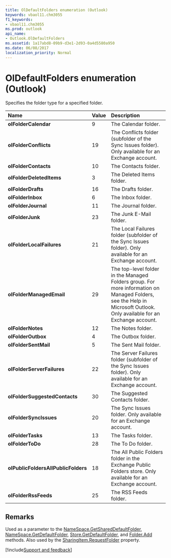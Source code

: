 ```yaml
---
title: OlDefaultFolders enumeration (Outlook)
keywords: vbaol11.chm3055
f1_keywords:
- vbaol11.chm3055
ms.prod: outlook
api_name:
- Outlook.OlDefaultFolders
ms.assetid: 1a17abd8-09b9-d3e1-2d93-0a4d5580a950
ms.date: 06/08/2017
localization_priority: Normal
---
```



# OlDefaultFolders enumeration (Outlook)

Specifies the folder type for a specified folder.



|Name|Value|Description|
|:-----|:-----|:-----|
| **olFolderCalendar**|9|The Calendar folder.|
| **olFolderConflicts**|19|The Conflicts folder (subfolder of the Sync Issues folder). Only available for an Exchange account.|
| **olFolderContacts**|10|The Contacts folder.|
| **olFolderDeletedItems**|3|The Deleted Items folder.|
| **olFolderDrafts**|16|The Drafts folder.|
| **olFolderInbox**|6|The Inbox folder.|
| **olFolderJournal**|11|The Journal folder.|
| **olFolderJunk**|23|The Junk E-Mail folder.|
| **olFolderLocalFailures**|21|The Local Failures folder (subfolder of the Sync Issues folder). Only available for an Exchange account.|
| **olFolderManagedEmail**|29|The top-level folder in the Managed Folders group. For more information on Managed Folders, see the Help in Microsoft Outlook. Only available for an Exchange account.|
| **olFolderNotes**|12|The Notes folder.|
| **olFolderOutbox**|4|The Outbox folder.|
| **olFolderSentMail**|5|The Sent Mail folder.|
| **olFolderServerFailures**|22|The Server Failures folder (subfolder of the Sync Issues folder). Only available for an Exchange account.|
| **olFolderSuggestedContacts**|30|The Suggested Contacts folder.|
| **olFolderSyncIssues**|20|The Sync Issues folder. Only available for an Exchange account.|
| **olFolderTasks**|13|The Tasks folder.|
| **olFolderToDo**|28|The To Do folder.|
| **olPublicFoldersAllPublicFolders**|18|The All Public Folders folder in the Exchange Public Folders store. Only available for an Exchange account.|
| **olFolderRssFeeds**|25|The RSS Feeds folder.|

## Remarks

Used as a parameter to the [NameSpace.GetSharedDefaultFolder](Outlook.NameSpace.GetSharedDefaultFolder.md), [NameSpace.GetDefaultFolder](Outlook.NameSpace.GetDefaultFolder.md), [Store.GetDefaultFolder](Outlook.Store.GetDefaultFolder.md), and [Folder.Add](Outlook.Folders.Add.md) methods. Also used by the [SharingItem.RequestFolder](Outlook.SharingItem.RequestedFolder.md) property.

[!include[Support and feedback](~/includes/feedback-boilerplate.md)]
